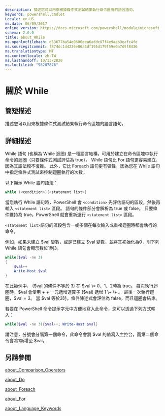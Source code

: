 ```yaml
---
description: 描述您可以用來根據條件式測試結果執行命令區塊的語言語句。
keywords: powershell,cmdlet
Locale: en-US
ms.date: 06/09/2017
online version: https://docs.microsoft.com/powershell/module/microsoft.powershell.core/about/about_while?view=powershell-5.1&WT.mc_id=ps-gethelp
schema: 2.0.0
title: about_While
ms.openlocfilehash: d53077ba54e0680eea6addc87f4e9aeb3eafc4fe
ms.sourcegitcommit: f874dc1d4236e06a3df195d179f59e0a7d9f8436
ms.translationtype: MT
ms.contentlocale: zh-TW
ms.lasthandoff: 10/13/2020
ms.locfileid: "93207876"
---
```

# <a name="about-while"></a>關於 While

## <a name="short-description"></a>簡短描述
描述您可以用來根據條件式測試結果執行命令區塊的語言語句。

## <a name="long-description"></a>詳細描述
While 語句 (也稱為 While 迴圈) 是一種語言結構，可用於建立在命令區塊中執行命令的迴圈（只要條件式測試評估為 true）。 While 語句比 For 語句更容易建立，因為其語法較不復雜。 此外，它比 Foreach 語句更有彈性，因為您在 While 語句中指定條件式測試來控制迴圈執行的次數。

以下顯示 While 語句語法：

```powershell
while (<condition>){<statement list>}
```

當您執行 While 語句時，PowerShell 會 `<condition>` 先評估語句的區段，然後再輸入 `<statement list>` 區段。 語句的條件部分會解析為 true 或 false。 只要條件維持為 true，PowerShell 就會重新運行 `<statement list>` 區段。

`<statement list>`語句的區段包含一或多個在每次輸入或重複迴圈時都會執行的命令。

例如，如果未建立 $val 變數，或是已建立 $val 變數，並將其初始化為0，則下列 While 語句會顯示數位1到3。

```powershell
while($val -ne 3)
{
    $val++
    Write-Host $val
}
```

在此範例中， ($val 的條件不等於 3) 在 $val \= 0、1、2時為 true。 每次執行迴圈時，$val 會使用 \+ \+ 一元遞增運算子 ($val) 遞增 1 \+ \+ 。 最後一次執行迴圈，$val \= 3。 當 $val 等於3時，條件陳述式會評估為 false，而且迴圈會結束。

若要在 PowerShell 命令提示字元中方便地寫入此命令，您可以透過下列方式輸入：

```powershell
while($val -ne 3){$val++; Write-Host $val}
```

請注意，分號會分隔第一個命令，此命令會將 $val 的值寫入主控台，而第二個命令會將1新增至 $val。

## <a name="see-also"></a>另請參閱

[about_Comparison_Operators](about_Comparison_Operators.md)

[about_Do](about_Do.md)

[about_Foreach](about_Foreach.md)

[about_For](about_For.md)

[about_Language_Keywords](about_Language_Keywords.md)
